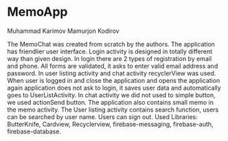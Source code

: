 # MemoApp

Muhammad Karimov
Mamurjon Kodirov

The MemoChat was created from scratch by the authors. The application has friendlier user interface.
Login activity is designed in totally different way than given design.
In login there are 2 types of registration by email and phone.
All forms are  validated, it asks to enter valid email address and password.
In user listing activity and chat activity recyclerView was used.
When user is logged in and close the application and opens the application again application does not ask to login,
it saves user data and automatically goes to UserListActivity. In chat activity we did not used to simple button,
we used actionSend button. The application also contains small memo in the memo activity.
The User listing activity contains search function, users can be searched by user name. Users can sign out.
Used Libraries: ButterKnife, Cardview, Recyclerview, firebase-messaging, firebase-auth, firebase-database.

